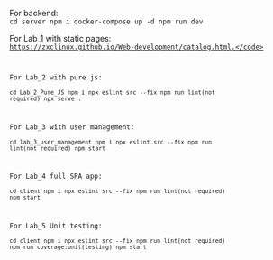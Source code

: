 For backend:  
<code>cd server 
npm i 
docker-compose up -d 
npm run dev</code>  

For Lab_1 with static pages:  
<code>https://zxclinux.github.io/Web-development/catalog.html.</code>

For Lab_2 with pure js:  
<code>cd Lab_2_Pure_JS
npm i
npx eslint src --fix
npm run lint(not required)
npx serve .</code>

For Lab_3 with user management:  
<code>cd lab_3_user_management
npm i
npx eslint src --fix
npm run lint(not required)
npm start</code>

For Lab_4 full SPA app:  
<code>cd client
npm i
npx eslint src --fix
npm run lint(not required)
npm start</code>

For Lab_5 Unit testing:  
<code>cd client
npm i
npx eslint src --fix
npm run lint(not required)
npm run coverage:unit(testing)
npm start</code>
